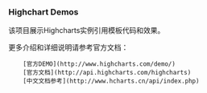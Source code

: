 ### Highchart Demos

该项目展示Highcharts实例引用模板代码和效果。


更多介绍和详细说明请参考官方文档：

        [官方DEMO](http://www.highcharts.com/demo/)
        [官方文档](http://api.highcharts.com/highcharts)
        [中文文档参考](http://www.hcharts.cn/api/index.php)
